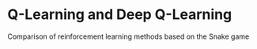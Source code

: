 # Q-Learning and Deep Q-Learning
Comparison of reinforcement learning methods based on the Snake game
